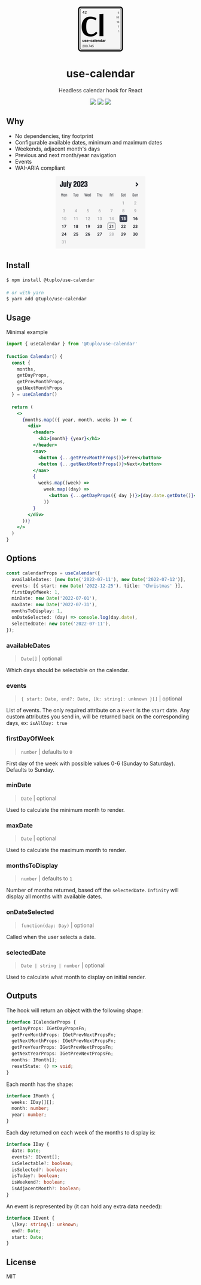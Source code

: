 <br />
<div align="center">
  <img src="docs/logo.png" alt="Logo" width="120" height="120">
  <h1 align="center">use-calendar</h3>
  <p align="center">Headless calendar hook for React</p>
  <p align="center">
    <img src="https://img.shields.io/npm/v/@tuplo/use-calendar">
    <img src="https://img.shields.io/bundlephobia/minzip/@tuplo/use-calendar">
  	 <a href="https://codeclimate.com/github/tuplo/use-calendar/test_coverage"><img src="https://api.codeclimate.com/v1/badges/950de43b7d3e5b4b84c7/test_coverage" /></a>
  </p>
</div>

## Why

* No dependencies, tiny footprint
* Configurable available dates, minimum and maximum dates
* Weekends, adjacent month's days
* Previous and next month/year navigation
* Events
* WAI-ARIA compliant

<div align="center">
  <img src="docs/screenshot.png" alt="Logo" width="240">
</div>

## Install

```bash
$ npm install @tuplo/use-calendar

# or with yarn
$ yarn add @tuplo/use-calendar
```

## Usage

Minimal example

```jsx
import { useCalendar } from '@tuplo/use-calendar'

function Calendar() {
  const {
    months,
    getDayProps,
    getPrevMonthProps,
    getNextMonthProps
  } = useCalendar()

  return (
    <>
      {months.map(({ year, month, weeks }) => (
        <div>
          <header>
            <h1>{month} {year}</h1>
          </header>
          <nav>
            <button {...getPrevMonthProps()}>Prev</button>
            <button {...getNextMonthProps()}>Next</button>
          </nav>
          {
            weeks.map((week) =>
              week.map((day) =>
                <button {...getDayProps({ day })}>{day.date.getDate()}</button>
              ))
          }
        </div>
      ))}
    </>
  )
}
```

## Options

```typescript
const calendarProps = useCalendar({
  availableDates: [new Date('2022-07-11'), new Date('2022-07-12')],
  events: [{ start: new Date('2022-12-25'), title: 'Christmas' }],
  firstDayOfWeek: 1,
  minDate: new Date('2022-07-01'),
  maxDate: new Date('2022-07-31'),
  monthsToDisplay: 1,
  onDateSelected: (day) => console.log(day.date),
  selectedDate: new Date('2022-07-11'),
});
```

### availableDates

> `Date[]` | optional

Which days should be selectable on the calendar.

### events

> `{ start: Date, end?: Date, [k: string]: unknown }[]` | optional

List of events. The only required attribute on a `Event` is the `start` date. Any custom attributes you send in, will be returned back on the corresponding days, ex: `isAllDay: true`

### firstDayOfWeek

> `number` | defaults to `0`

First day of the week with possible values 0-6 (Sunday to Saturday). Defaults to
Sunday.

### minDate

> `Date` | optional

Used to calculate the minimum month to render.

### maxDate

> `Date` | optional

Used to calculate the maximum month to render.

### monthsToDisplay

> `number` | defaults to `1`

Number of months returned, based off the `selectedDate`. `Infinity` will display all months with available dates.


### onDateSelected

> `function(day: Day)` | optional

Called when the user selects a date.

### selectedDate

> `Date | string | number` | optional

Used to calculate what month to display on initial render.


## Outputs

The hook will return an object with the following shape:

```typescript
interface ICalendarProps {
  getDayProps: IGetDayPropsFn;
  getPrevMonthProps: IGetPrevNextPropsFn;
  getNextMonthProps: IGetPrevNextPropsFn;
  getPrevYearProps: IGetPrevNextPropsFn;
  getNextYearProps: IGetPrevNextPropsFn;
  months: IMonth[];
  resetState: () => void;
}
```

Each month has the shape:

```typescript
interface IMonth {
  weeks: IDay[][];
  month: number;
  year: number;
}
```

Each day returned on each week of the months to display is:

```typescript
interface IDay {
  date: Date;
  events?: IEvent[];
  isSelectable?: boolean;
  isSelected?: boolean;
  isToday?: boolean;
  isWeekend?: boolean;
  isAdjacentMonth?: boolean;
}
```

An event is represented by (it can hold any extra data needed):

```typescript
interface IEvent {
  \[key: string\]: unknown;
  end?: Date;
  start: Date;
}
```

## License

MIT
